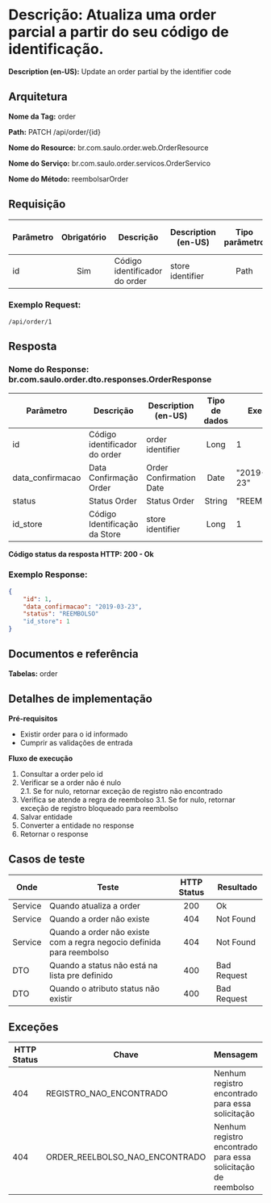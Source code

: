 # **Descrição:** Atualiza uma order parcial a partir do seu código de identificação.

**Description (en-US):** Update an order partial by the identifier code

## **Arquitetura**

**Nome da Tag:** order

**Path:** PATCH /api/order/{id}

**Nome do Resource:** br.com.saulo.order.web.OrderResource

**Nome do Serviço:** br.com.saulo.order.servicos.OrderServico

**Nome do Método:** reembolsarOrder

## **Requisição**

|Parâmetro | Obrigatório | Descrição | Description (en-US) | Tipo parâmetro | Tipo de dados | Exemplo | Validador |
|---|:---:|---|---|:---:|:---:|---|---|
| id | Sim | Código identificador do order | store identifier | Path | Long  | 1 |

### **Exemplo Request:**
```
/api/order/1
```

## **Resposta**

### **Nome do Response:** br.com.saulo.order.dto.responses.OrderResponse

|Parâmetro | Descrição | Description (en-US) | Tipo de dados | Exemplo |
|---|---|---|:---:|---|
| id | Código identificador do order | order identifier | Long | 1 | 
| data_confirmacao | Data Confirmação Order | Order Confirmation Date | Date | "2019-03-23" | 
| status | Status Order | Status Order | String | "REEMBOLSO" |
| id_store | Código Identificação da Store | store identifier | Long | 1 |

**Código status da resposta HTTP: 200 - Ok**

### **Exemplo Response:**
```json
{
    "id": 1,
	"data_confirmacao": "2019-03-23",
    "status": "REEMBOLSO"
	"id_store": 1
}
```

## **Documentos e referência**

**Tabelas:** order

## **Detalhes de implementação**

**Pré-requisitos**
* Existir order para o id informado
* Cumprir as validações de entrada

**Fluxo de execução**

1. Consultar a order pelo id
2. Verificar se a order não é nulo  
2.1. Se for nulo, retornar exceção de registro não encontrado  
3. Verifica se atende a regra de reembolso
3.1. Se for nulo, retornar exceção de registro bloqueado para reembolso
4. Salvar entidade
5. Converter a entidade no response
6. Retornar o response

## **Casos de teste**

| Onde | Teste | HTTP Status | Resultado |
| --- | --- | :---: | --- |
| Service | Quando atualiza a order | 200 | Ok |
| Service | Quando a order não existe | 404 | Not Found |
| Service | Quando a order não existe com a regra negocio definida para reembolso| 404 |  Not Found |
| DTO | Quando a status não está na lista pre definido|  400 | Bad Request |
| DTO | Quando o atributo status não existir | 400 | Bad Request |

## **Exceções**

| HTTP Status | Chave | Mensagem | Message (en-US) |
|---|---|---|---|
| 404 | REGISTRO_NAO_ENCONTRADO | Nenhum registro encontrado para essa solicitação | No register found for this request |
| 404 | ORDER_REELBOLSO_NAO_ENCONTRADO | Nenhum registro encontrado para essa solicitação de reembolso | No register found for this request refund|

